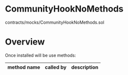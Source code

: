 # CommunityHookNoMethods

contracts/mocks/CommunityHookNoMethods.sol

# Overview

Once installed will be use methods:

| **method name** | **called by** | **description** |
|-|-|-|